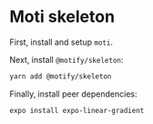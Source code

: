 # Moti skeleton

First, install and setup `moti`.

Next, install `@motify/skeleton`:

```sh
yarn add @motify/skeleton
```

Finally, install peer dependencies:

```
expo install expo-linear-gradient
```
